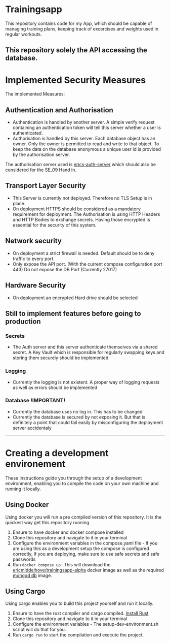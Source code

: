# Trainingsapp

This repository contains code for my App, which should be capable of managing training plans, keeping track of excercises and weights used in regular workouts. 

This repository solely the API accessing the database.
---
# Implemented Security Measures
The implemented Measures:

## Authentication and Authorisation
- Authentication is handled by another server. A simple verify request containing an authentication token will tell this server whether a user is authenticated. 
- Authorisation is handled by this server. Each database object has an owner. Only the owner is permitted to read and write to that object. To keep the data on the database anonymous a unique user id is provided by the authorisation server.

The authorisation server used is [erics-auth-server](https://github.com/EricMiddelhove/auth-server) which should also be considered for the SE_09 Hand in.

## Transport Layer Security
- This Server is currently not deployed. Therefore no TLS Setup is in place. 
- On deployment HTTPS should be considered as a mandatory requirement for deployment. The Authorisation is using HTTP Headers and HTTP Bodies to exchange secrets. Having those encrypted is essential for the security of this system.


## Network security
- On deployment a strict firewall is needed. Default should be to deny traffic to every port.
- Only expose the API port. (With the current compose configuration port 443) Do not expose the DB Port (Currently 27017)

## Hardware Security
- On deployment an encrypted Hard drive should be selected


## Still to implement features before going to production
### Secrets
- The Auth server and this server authenticate themselves via a shared secret. A Key Vault which is responsible for regularly swapping keys and storing them securely should be implemented

### Logging
- Currently the logging is not existent. A proper way of logging requests as well as errors should be implemented

### Database !IMPORTANT!
- Currently the database uses no log in. This has to be changed
- Currently the database is secured by not exposing it. But that is definitely a point that could fail easily by misconfiguring the deployment server accidentaly

---
# Creating a development environement
These instructions guide you through the setup of a development environment, enabling you to compile the code on your own machine and running it locally.

## Using Docker
Using docker you will run a pre compiled version of this repository. It is the quickest way get this repository running

1. Ensure to have docker and docker compose installed
2. Clone this repository and navigate to it in your terminal
3. Configure the environment variables in the compose.yaml file - If you are using this as a development setup the compose is configured correctly, if you are deploying, make sure to use safe secrets and safe passwords
4. Run `docker compose up`- This will download the [ericmiddelhove/trainingsapp-alpha](https://hub.docker.com/repository/docker/ericmiddelhove/trainingsapp-alpha/general) docker image as well as the required [mongod db](https://hub.docker.com/_/mongo) image.

## Using Cargo
Using cargo enables you to build this project yourself and run it locally.

1. Ensure to have the rust compiler and  cargo compiled. [Install Rust](https://www.rust-lang.org/tools/install)
2. Clone this repository and navigate to it in your terminal
3. Configure the environment variables - The setup-dev-environment.sh script will do that for you.
4. Run `cargo run` to start the compilation and execute the project.